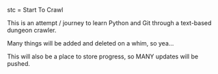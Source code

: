 stc = Start To Crawl

This is an attempt / journey to learn Python and Git through a text-based dungeon crawler.

Many things will be added and deleted on a whim, so yea...

This will also be a place to store progress, so MANY updates will be pushed.